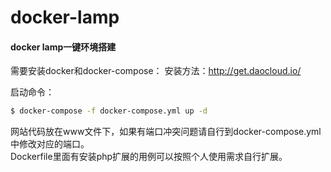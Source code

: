 # docker-lamp
#### docker lamp一键环境搭建

需要安装docker和docker-compose：
安装方法：http://get.daocloud.io/

启动命令：
```bash
$ docker-compose -f docker-compose.yml up -d
```

网站代码放在www文件下，如果有端口冲突问题请自行到docker-compose.yml中修改对应的端口。  
Dockerfile里面有安装php扩展的用例可以按照个人使用需求自行扩展。
